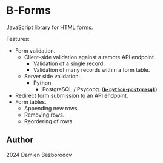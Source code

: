 # B-Forms

JavaScript library for HTML forms.

Features:

 * Form validation.
   * Client-side validation against a remote API endpoint.
     * Validation of a single record.
     * Validation of many records within a form table.
   * Server side validation.
     * Python
       * PostgreSQL / Psycopg. (**[`b-python-postgresql`](https://github.com/b-forms/b-python-postgresql)**)
 * Redirect form submission to an API endpoint.
 * Form tables.
   * Appending new rows.
   * Removing rows.
   * Reordering of rows.

## Author

2024 Damien Bezborodov
